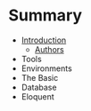 # Summary

* [Introduction](README.md)
   * [Authors](authors.md)
* Tools
* Environments
* The Basic
* Database
* Eloquent

